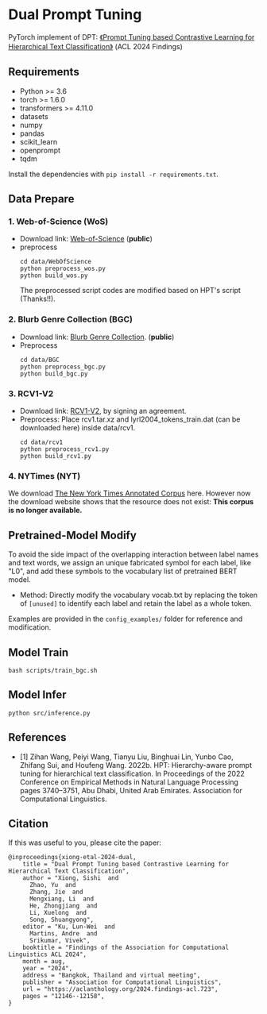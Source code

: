 # Dual Prompt Tuning 
PyTorch implement of DPT: [《Prompt Tuning based Contrastive Learning for Hierarchical Text Classification》](https://aclanthology.org/2024.findings-acl.723/) (ACL 2024 Findings)


## Requirements
- Python >= 3.6
- torch >= 1.6.0
- transformers >= 4.11.0
- datasets
- numpy
- pandas
- scikit_learn
- openprompt
- tqdm

Install the dependencies with `pip install -r requirements.txt`.

## Data Prepare
### 1. Web-of-Science (WoS)  

- Download link: [Web-of-Science](https://data.mendeley.com/datasets/9rw3vkcfy4/6)  (**public**)
- preprocess
    ```
    cd data/WebOfScience
    python preprocess_wos.py
    python build_wos.py
    ```
    The preprocessed script codes are modified based on HPT's script (Thanks!!).


### 2. Blurb Genre Collection (BGC) 
- Download link: [Blurb Genre Collection](https://www.inf.uni-hamburg.de/en/inst/ab/lt/resources/data/blurb-genre-collection.html).  (**public**)
- Preprocess
    ```shell
    cd data/BGC
    python preprocess_bgc.py
    python build_bgc.py
    ```

### 3. RCV1-V2
- Download link: [RCV1-V2](https://github.com/ductri/reuters_loader), by signing an agreement. 
- Preprocess:
    Place rcv1.tar.xz and lyrl2004_tokens_train.dat (can be downloaded here) inside data/rcv1.
    ```
    cd data/rcv1
    python preprocess_rcv1.py
    python build_rcv1.py
    ```


### 4. NYTimes (NYT)
We download [The New York Times Annotated Corpus](https://catalog.ldc.upenn.edu/LDC2008T19) here. However now the download website shows that the resource does not exist: **This corpus is no longer available.**



## Pretrained-Model Modify
To avoid the side impact of the overlapping interaction between label names and text words, we assign an
unique fabricated symbol for each label, like "L0", and add these symbols to the vocabulary list of pretrained BERT model.

- Method: Directly modify the vocabulary vocab.txt by replacing the token of `[unused]` to identify each label and retain the label as a whole token.

Examples are provided in the `config_examples/` folder for reference and modification.

## Model Train
```
bash scripts/train_bgc.sh
```

## Model Infer
```
python src/inference.py
```


## References
- [1] Zihan Wang, Peiyi Wang, Tianyu Liu, Binghuai Lin, Yunbo Cao, Zhifang Sui, and Houfeng Wang. 2022b. HPT: Hierarchy-aware prompt tuning for hierarchical text classification. In Proceedings of the 2022 Conference on Empirical Methods in Natural Language Processing pages 3740–3751, Abu Dhabi, United Arab Emirates. Association for Computational Linguistics.


## Citation
If this was useful to you, please cite the paper:
```
@inproceedings{xiong-etal-2024-dual,
    title = "Dual Prompt Tuning based Contrastive Learning for Hierarchical Text Classification",
    author = "Xiong, Sishi  and
      Zhao, Yu  and
      Zhang, Jie  and
      Mengxiang, Li  and
      He, Zhongjiang  and
      Li, Xuelong  and
      Song, Shuangyong",
    editor = "Ku, Lun-Wei  and
      Martins, Andre  and
      Srikumar, Vivek",
    booktitle = "Findings of the Association for Computational Linguistics ACL 2024",
    month = aug,
    year = "2024",
    address = "Bangkok, Thailand and virtual meeting",
    publisher = "Association for Computational Linguistics",
    url = "https://aclanthology.org/2024.findings-acl.723",
    pages = "12146--12158",
}
```